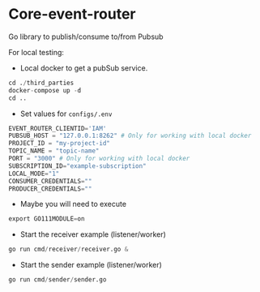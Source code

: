 # Core-event-router
Go library to publish/consume to/from Pubsub


For local testing: 

- Local docker to get a pubSub service.

```python
cd ./third_parties
docker-compose up -d
cd ..
```

- Set values for `configs/.env`

```python
EVENT_ROUTER_CLIENTID='IAM'
PUBSUB_HOST = "127.0.0.1:8262" # Only for working with local docker
PROJECT_ID = "my-project-id"
TOPIC_NAME = "topic-name"
PORT = "3000" # Only for working with local docker
SUBSCRIPTION_ID="example-subscription"
LOCAL_MODE="1"
CONSUMER_CREDENTIALS=""
PRODUCER_CREDENTIALS=""
```

- Maybe you will need to execute

```python
export GO111MODULE=on
```


- Start the receiver example (listener/worker)

```python
go run cmd/receiver/receiver.go &
```


- Start the sender example (listener/worker)

```python
go run cmd/sender/sender.go 
```